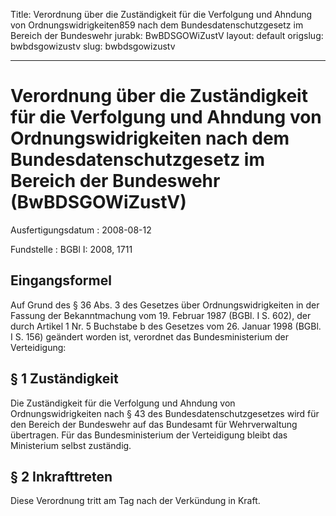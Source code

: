Title: Verordnung über die Zuständigkeit für die Verfolgung und Ahndung von Ordnungswidrigkeiten859
  nach dem Bundesdatenschutzgesetz im Bereich der Bundeswehr
jurabk: BwBDSGOWiZustV
layout: default
origslug: bwbdsgowizustv
slug: bwbdsgowizustv

---

# Verordnung über die Zuständigkeit für die Verfolgung und Ahndung von Ordnungswidrigkeiten nach dem Bundesdatenschutzgesetz im Bereich der Bundeswehr (BwBDSGOWiZustV)

Ausfertigungsdatum
:   2008-08-12

Fundstelle
:   BGBl I: 2008, 1711


## Eingangsformel

Auf Grund des § 36 Abs. 3 des Gesetzes über Ordnungswidrigkeiten in
der Fassung der Bekanntmachung vom 19. Februar 1987 (BGBl. I S. 602),
der durch Artikel 1 Nr. 5 Buchstabe b des Gesetzes vom 26. Januar 1998
(BGBl. I S. 156) geändert worden ist, verordnet das Bundesministerium
der Verteidigung:


## § 1 Zuständigkeit

Die Zuständigkeit für die Verfolgung und Ahndung von
Ordnungswidrigkeiten nach § 43 des Bundesdatenschutzgesetzes wird für
den Bereich der Bundeswehr auf das Bundesamt für Wehrverwaltung
übertragen. Für das Bundesministerium der Verteidigung bleibt das
Ministerium selbst zuständig.


## § 2 Inkrafttreten

Diese Verordnung tritt am Tag nach der Verkündung in Kraft.

